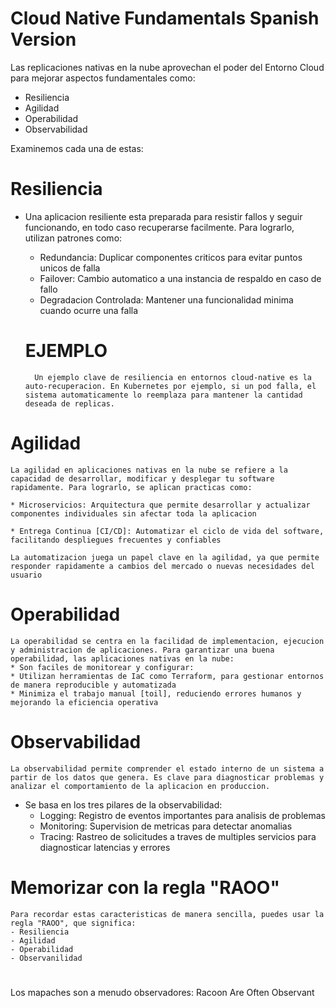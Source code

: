 # Cloud Native Fundamentals Spanish Version #

Las replicaciones nativas en la nube aprovechan el poder del Entorno Cloud para mejorar aspectos fundamentales como:

- Resiliencia
- Agilidad
- Operabilidad
- Observabilidad

Examinemos cada una de estas:

# Resiliencia

- Una aplicacion resiliente esta preparada para resistir fallos y seguir funcionando, en todo caso recuperarse facilmente. Para lograrlo, utilizan patrones como:
  - Redundancia: Duplicar componentes criticos para evitar puntos unicos de falla
  - Failover: Cambio automatico a una instancia de respaldo en caso de fallo
  - Degradacion Controlada: Mantener una funcionalidad minima cuando ocurre una falla

  # EJEMPLO

        Un ejemplo clave de resiliencia en entornos cloud-native es la auto-recuperacion. En Kubernetes por ejemplo, si un pod falla, el sistema automaticamente lo reemplaza para mantener la cantidad deseada de replicas.

  #

#

# Agilidad

    La agilidad en aplicaciones nativas en la nube se refiere a la capacidad de desarrollar, modificar y desplegar tu software rapidamente. Para lograrlo, se aplican practicas como:

    * Microservicios: Arquitectura que permite desarrollar y actualizar componentes individuales sin afectar toda la aplicacion

    * Entrega Continua [CI/CD]: Automatizar el ciclo de vida del software, facilitando despliegues frecuentes y confiables

    La automatizacion juega un papel clave en la agilidad, ya que permite responder rapidamente a cambios del mercado o nuevas necesidades del usuario

#

# Operabilidad

    La operabilidad se centra en la facilidad de implementacion, ejecucion y administracion de aplicaciones. Para garantizar una buena operabilidad, las aplicaciones nativas en la nube:
    * Son faciles de monitorear y configurar:
    * Utilizan herramientas de IaC como Terraform, para gestionar entornos de manera reproducible y automatizada
    * Minimiza el trabajo manual [toil], reduciendo errores humanos y mejorando la eficiencia operativa

#

# Observabilidad

    La observabilidad permite comprender el estado interno de un sistema a partir de los datos que genera. Es clave para diagnosticar problemas y analizar el comportamiento de la aplicacion en produccion.
  * Se basa en los tres pilares de la observabilidad:
	- Logging: Registro de eventos importantes para analisis de problemas
	- Monitoring: Supervision de metricas para detectar anomalias
	- Tracing: Rastreo de solicitudes a traves de multiples servicios para diagnosticar latencias y errores
#

# Memorizar con la regla "RAOO"
	Para recordar estas caracteristicas de manera sencilla, puedes usar la regla "RAOO", que significa:
	- Resiliencia
	- Agilidad
	- Operabilidad
	- Observanilidad
#

Los mapaches son a menudo observadores: Racoon Are Often Observant

